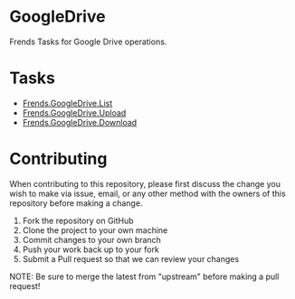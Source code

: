 # GoogleDrive

Frends Tasks for Google Drive operations.

# Tasks

- [Frends.GoogleDrive.List](Frends.GoogleDrive.List/README.md)
- [Frends.GoogleDrive.Upload](Frends.GoogleDrive.Upload/README.md)
- [Frends.GoogleDrive.Download](Frends.GoogleDrive.Download/README.md)

# Contributing
When contributing to this repository, please first discuss the change you wish to make via issue, email, or any other method with the owners of this repository before making a change.

1. Fork the repository on GitHub
2. Clone the project to your own machine
3. Commit changes to your own branch
4. Push your work back up to your fork
5. Submit a Pull request so that we can review your changes

NOTE: Be sure to merge the latest from "upstream" before making a pull request!
